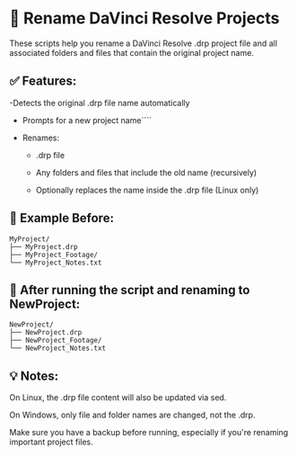 # 🧾 Rename DaVinci Resolve Projects 
These scripts help you rename a DaVinci Resolve .drp project file and all associated folders and files that contain the original project name.

## ✅ Features:
-Detects the original .drp file name automatically

- Prompts for a new project name````

- Renames:

   - .drp file

   - Any folders and files that include the old name (recursively)
 
   - Optionally replaces the name inside the .drp file (Linux only)

## 📂 Example Before:
````
MyProject/
├── MyProject.drp
├── MyProject_Footage/
└── MyProject_Notes.txt

````
## 🔄 After running the script and renaming to NewProject:
````
NewProject/
├── NewProject.drp
├── NewProject_Footage/
└── NewProject_Notes.txt
````
## 💡 Notes:
On Linux, the .drp file content will also be updated via sed.

On Windows, only file and folder names are changed, not the .drp.

Make sure you have a backup before running, especially if you're renaming important project files.

